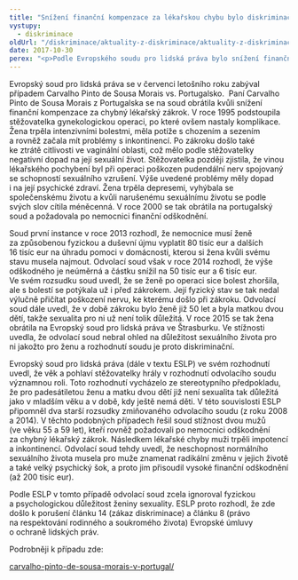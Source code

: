 ```yaml
---
title: "Snížení finanční kompenzace za lékařskou chybu bylo diskriminační, rozhodl soud"
vystupy:
  - diskriminace
oldUrl: "/diskriminace/aktuality-z-diskriminace/aktuality-z-diskriminace-2017/snizeni-financni-kompenzace-za-lekarskou-chybu-bylo-diskriminacni-rozhodl-soud/"
date: 2017-10-30
perex: "<p>Podle Evropského soudu pro lidská práva bylo snížení finančního vyrovnání za lékařské pochybení při gynekologické operaci rozhodnuto na základě pohlaví a věku stěžovatelky.</p>"
---
```


<!-- imported from the old website -->

<p>Evropský soud pro lidská práva se v červenci letošního roku zabýval případem Carvalho Pinto de Sousa Morais vs. Portugalsko.  Paní Carvalho Pinto de Sousa Morais z Portugalska se na soud obrátila kvůli snížení finanční kompenzace za chybný lékařský zákrok. V roce 1995 podstoupila stěžovatelka gynekologickou operaci, po které ovšem nastaly komplikace. Žena trpěla intenzivními bolestmi, měla potíže s chozením a sezením a rovněž začala mít problémy s inkontinencí. Po zákroku došlo také ke ztrátě citlivosti ve vaginální oblasti, což mělo podle stěžovatelky negativní dopad na její sexuální život. Stěžovatelka později zjistila, že vinou lékařského pochybení byl při operaci poškozen pudendální nerv spojovaný se schopností sexuálního vzrušení. Výše uvedené problémy měly dopad i na její psychické zdraví. Žena trpěla depresemi, vyhýbala se společenskému životu a kvůli narušenému sexuálnímu životu se podle svých slov cítila méněcenná. V roce 2000 se tak obrátila na portugalský soud a požadovala po nemocnici finanční odškodnění. </p> <p>Soud první instance v roce 2013 rozhodl, že nemocnice musí ženě za způsobenou fyzickou a duševní újmu vyplatit 80 tisíc eur a dalších 16 tisíc eur na úhradu pomoci v domácnosti, kterou si žena kvůli svému stavu musela najmout. Odvolací soud však v roce 2014 rozhodl, že výše odškodného je neúměrná a částku snížil na 50 tisíc eur a 6 tisíc eur. Ve svém rozsudku soud uvedl, že se ženě po operaci sice bolest zhoršila, ale s bolestí se potýkala už i před zákrokem. Její fyzický stav se tak nedal výlučně přičítat poškození nervu, ke kterému došlo při zákroku. Odvolací soud dále uvedl, že v době zákroku bylo ženě již 50 let a byla matkou dvou dětí, takže sexualita pro ni už není tolik důležitá. V roce 2015 se tak žena obrátila na Evropský soud pro lidská práva ve Štrasburku. Ve stížnosti uvedla, že odvolací soud nebral ohled na důležitost sexuálního života pro ni jakožto pro ženu a rozhodnutí soudu je proto diskriminační.</p> <p>Evropský soud pro lidská práva (dále v textu ESLP) ve svém rozhodnutí uvedl, že věk a pohlaví stěžovatelky hrály v rozhodnutí odvolacího soudu významnou roli. Toto rozhodnutí vycházelo ze stereotypního předpokladu, že pro padesátiletou ženu a matku dvou dětí již není sexualita tak důležitá jako v mladším věku a v době, kdy ještě nemá děti. V této souvislosti ESLP připomněl dva starší rozsudky zmiňovaného odvolacího soudu (z roku 2008 a 2014). V těchto podobných případech řešil soud stížnost dvou mužů (ve věku 55 a 59 let), kteří rovněž požadovali po nemocnici odškodnění za chybný lékařský zákrok. Následkem lékařské chyby muži trpěli impotencí a inkontinencí. Odvolací soud tehdy uvedl, že neschopnost normálního sexuálního života musela pro muže znamenat radikální změnu v jejich životě a také velký psychický šok, a proto jim přisoudil vysoké finanční odškodnění (až 200 tisíc eur). </p> <p>Podle ESLP v tomto případě odvolací soud zcela ignoroval fyzickou a psychologickou důležitost ženiny sexuality. ESLP proto rozhodl, že zde došlo k porušení článku 14 (zákaz diskriminace) a článku 8 (právo na respektování rodinného a soukromého života) Evropské úmluvy o ochraně lidských práv.</p> <p>Podrobněji k případu zde:</p> <a href="https://strasbourgobservers.com/category/cases/carvalho-pinto-de-sousa-morais-v-portugal/" target="_blank">carvalho-pinto-de-sousa-morais-v-portugal/</a>
